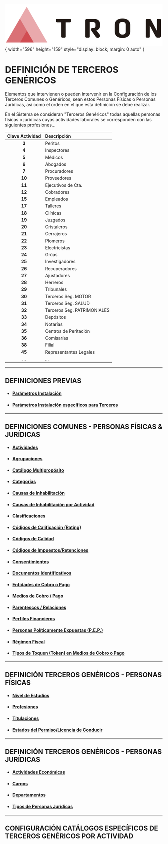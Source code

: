 ![Imagen LOGO](./00-Imagen/logo-TRON.png){ width="596" height="159" style="display: block; margin: 0 auto" }

# DEFINICIÓN DE TERCEROS GENÉRICOS

Elementos que intervienen o pueden intervenir en la Configuración de los Terceros Comunes o Genéricos, sean estos Personas Físicas o Personas Jurídicas, así como el orden en el que esta definición se debe realizar.

En el Sistema se consideran "Terceros Genéricos" todas aquellas personas físicas o jurídicas cuyas actividades laborales se corresponden con las siguientes profesiones...

| Clave Actividad | Descripción                 |
| :-----------:   | :-----------                |
| **3**           | Peritos                     |
| **4**           | Inspectores                 |
| **5**           | Médicos                     |
| **6**           | Abogados                    |
| **7**           | Procuradores                |
| **10**          | Proveedores                 |
| **11**          | Ejecutivos de Cta.          |
| **12**          | Cobradores                  |
| **15**          | Empleados                   |
| **17**          | Talleres                    |
| **18**          | Clínicas                    |
| **19**          | Juzgados                    |
| **20**          | Cristaleros                 |
| **21**          | Cerrajeros                  |
| **22**          | Plomeros                    |
| **23**          | Electricistas               |
| **24**          | Grúas                       |
| **25**          | Investigadores              |
| **26**          | Recuperadores               |
| **27**          | Ajustadores                 |
| **28**          | Herreros                    |
| **29**          | Tribunales                  |
| **30**          | Terceros Seg. MOTOR         |
| **31**          | Terceros Seg. SALUD         |
| **32**          | Terceros Seg. PATRIMONIALES |
| **33**          | Depósitos                   |
| **34**          | Notarías                    |
| **35**          | Centros de Peritación       |
| **36**          | Comisarías                  |
| **38**          | Filial                      |
| **45**          | Representantes Legales      |
| ...             | ...                         |

---
## DEFINICIONES PREVIAS

- #### [Parámetros Instalación](../../../../../../01-TRON/01-Documentacion/01-Modulos/01-Comunes/01-Definicion/DEFINICION-de-Parametros-Instalacion.md#titulo)
- #### [Parámetros Instalación específicos para Terceros](../../../../../../01-TRON/01-Documentacion/01-Modulos/01-Comunes/01-Definicion/DEFINICION-de-Parametros-Instalacion.md#propiedades-operativas-de-terceros)

---
## DEFINICIONES COMUNES - PERSONAS FÍSICAS & JURÍDICAS

- #### [Actividades](../../../../../../01-TRON/01-Documentacion/01-Modulos/02-Terceros/01-Definicion/01-Comun/DEFINICION-de-Actividad.md#titulo)
- #### [Agrupaciones](../../../../../../01-TRON/01-Documentacion/01-Modulos/02-Terceros/01-Definicion/01-Comun/DEFINICION-de-Agrupacion.md#titulo)
- #### [Catálogo Multipropósito](../../../../../../01-TRON/01-Documentacion/01-Modulos/02-Terceros/01-Definicion/01-Comun/DEFINICION-de-Catalogo-Multiproposito-de-Terceros.md#titulo)
- #### [Categorías](../../../../../../01-TRON/01-Documentacion/01-Modulos/02-Terceros/01-Definicion/01-Comun/DEFINICION-de-Categoria.md#titulo)
- #### [Causas de Inhabilitación](../../../../../../01-TRON/01-Documentacion/01-Modulos/02-Terceros/01-Definicion/01-Comun/DEFINICION-de-Causa-de-Inhabilitacion.md#titulo)
- #### [Causas de Inhabilitación por Actividad](../../../../../../01-TRON/01-Documentacion/01-Modulos/02-Terceros/01-Definicion/01-Comun/DEFINICION-de-Causa-de-Inhabilitacion-por-Actividad.md#titulo)
- #### [Clasificaciones](../../../../../../01-TRON/01-Documentacion/01-Modulos/02-Terceros/01-Definicion/01-Comun/DEFINICION-de-Clasificacion.md#titulo)
- #### [Códigos de Calificación (Rating)](../../../../../../01-TRON/01-Documentacion/01-Modulos/02-Terceros/01-Definicion/01-Comun/DEFINICION-de-Codigo-de-Calificacion-(Rating).md#titulo)
- #### [Códigos de Calidad](../../../../../../01-TRON/01-Documentacion/01-Modulos/02-Terceros/01-Definicion/01-Comun/DEFINICION-de-Codigo-de-Calidad.md#titulo)
- #### [Códigos de Impuestos/Retenciones](../../../../../../01-TRON/01-Documentacion/01-Modulos/02-Terceros/01-Definicion/01-Comun/DEFINICION-de-Codigo-de-Impuesto-Retencion.md#titulo)
- #### [Consentimientos](../../../../../../01-TRON/01-Documentacion/01-Modulos/02-Terceros/01-Definicion/01-Comun/DEFINICION-de-Consentimiento.md#titulo)
- #### [Documentos Identificativos](../../../../../../01-TRON/01-Documentacion/01-Modulos/02-Terceros/01-Definicion/01-Comun/DEFINICION-de-Documento-Identificativo.md#titulo)
- #### [Entidades de Cobro o Pago](../../../../../../01-TRON/01-Documentacion/01-Modulos/02-Terceros/01-Definicion/01-Comun/DEFINICION-de-Entidad-de-Cobro-Pago.md#titulo)
- #### [Medios de Cobro / Pago](../../../../../../01-TRON/01-Documentacion/01-Modulos/02-Terceros/01-Definicion/01-Comun/DEFINICION-de-Medio-de-Cobro-Pago.md#titulo)
- #### [Parentescos / Relaciones](../../../../../../01-TRON/01-Documentacion/01-Modulos/02-Terceros/01-Definicion/01-Comun/DEFINICION-de-Parentesco-o-Relacion.md#titulo)
- #### [Perfiles Financieros](../../../../../../01-TRON/01-Documentacion/01-Modulos/02-Terceros/01-Definicion/01-Comun/DEFINICION-de-Perfil-Financiero.md#titulo)
- #### [Personas Políticamente Expuestas (P.E.P.)](../../../../../../01-TRON/01-Documentacion/01-Modulos/02-Terceros/01-Definicion/01-Comun/DEFINICION-de-Persona-Politicamente-Expuesta.md#titulo)
- #### [Régimen Fiscal](../../../../../../01-TRON/01-Documentacion/01-Modulos/02-Terceros/01-Definicion/01-Comun/DEFINICION-de-Regimen-Fiscal.md#titulo)
- #### [Tipos de Toquen (Token) en Medios de Cobro o Pago](../../../../../../01-TRON/01-Documentacion/01-Modulos/02-Terceros/01-Definicion/01-Comun/DEFINICION-de-Toquen-(Token).md#titulo)

---
## DEFINICIÓN TERCEROS GENÉRICOS - PERSONAS FÍSICAS

- #### [Nivel de Estudios](../../../../../../01-TRON/01-Documentacion/01-Modulos/02-Terceros/01-Definicion/01-Comun/DEFINICION-Nivel-de-Estudios.md#titulo)
- #### [Profesiones](../../../../../../01-TRON/01-Documentacion/01-Modulos/02-Terceros/01-Definicion/01-Comun/DEFINICION-de-Profesion.md#titulo)
- #### [Titulaciones](../../../../../../01-TRON/01-Documentacion/01-Modulos/02-Terceros/01-Definicion/01-Comun/DEFINICION-de-Titulacion.md#titulo)
- #### [Estados del Permiso/Licencia de Conducir](../../../../../../01-TRON/01-Documentacion/01-Modulos/02-Terceros/01-Definicion/01-Comun/DEFINICION-de-Estado-Permiso-de-Conducir.md#titulo)
 
---
## DEFINICIÓN TERCEROS GENÉRICOS - PERSONAS JURÍDICAS

- #### [Actividades Económicas](../../../../../../01-TRON/01-Documentacion/01-Modulos/02-Terceros/01-Definicion/01-Comun/DEFINICION-de-Actividad-Economica.md#titulo)
- #### [Cargos](../../../../../../01-TRON/01-Documentacion/01-Modulos/02-Terceros/01-Definicion/01-Comun/DEFINICION-de-Cargo-en-Personas-Juridicas.md#titulo)
- #### [Departamentos](../../../../../../01-TRON/01-Documentacion/01-Modulos/02-Terceros/01-Definicion/01-Comun/DEFINICION-de-Departamento.md#titulo)
- #### [Tipos de Personas Jurídicas](../../../../../../01-TRON/01-Documentacion/01-Modulos/02-Terceros/01-Definicion/01-Comun/DEFINICION-de-Tipos-de-Personas-Juridicas.md#titulo)

---
## CONFIGURACIÓN CATÁLOGOS ESPECÍFICOS DE TERCEROS GENÉRICOS POR ACTIVIDAD

